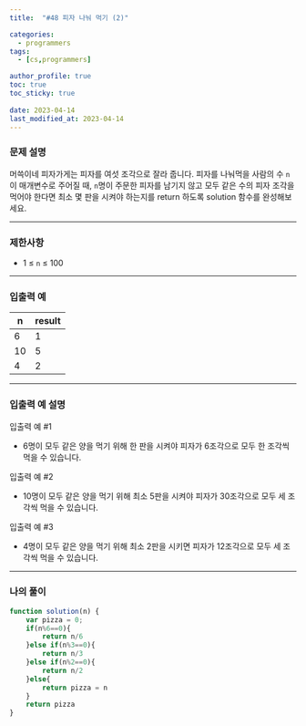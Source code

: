 ```yaml
---
title:  "#48 피자 나눠 먹기 (2)"

categories:
  - programmers
tags:
  - [cs,programmers]

author_profile: true
toc: true
toc_sticky: true
 
date: 2023-04-14
last_modified_at: 2023-04-14
---
```


### 문제 설명

머쓱이네 피자가게는 피자를 여섯 조각으로 잘라 줍니다. 피자를 나눠먹을 사람의 수 `n`이 매개변수로 주어질 때, `n`명이 주문한 피자를 남기지 않고 모두 같은 수의 피자 조각을 먹어야 한다면 최소 몇 판을 시켜야 하는지를 return 하도록 solution 함수를 완성해보세요.

---

### 제한사항

- 1 ≤ `n` ≤ 100

---

### 입출력 예

| n | result |
| --- | --- |
| 6 | 1 |
| 10 | 5 |
| 4 | 2 |

---

### 입출력 예 설명

입출력 예 #1

- 6명이 모두 같은 양을 먹기 위해 한 판을 시켜야 피자가 6조각으로 모두 한 조각씩 먹을 수 있습니다.

입출력 예 #2

- 10명이 모두 같은 양을 먹기 위해 최소 5판을 시켜야 피자가 30조각으로 모두 세 조각씩 먹을 수 있습니다.

입출력 예 #3

- 4명이 모두 같은 양을 먹기 위해 최소 2판을 시키면 피자가 12조각으로 모두 세 조각씩 먹을 수 있습니다.

---

### 나의 풀이

```jsx
function solution(n) {
    var pizza = 0;
    if(n%6==0){
        return n/6
    }else if(n%3==0){
        return n/3
    }else if(n%2==0){
        return n/2
    }else{
        return pizza = n
    }
    return pizza
}
```